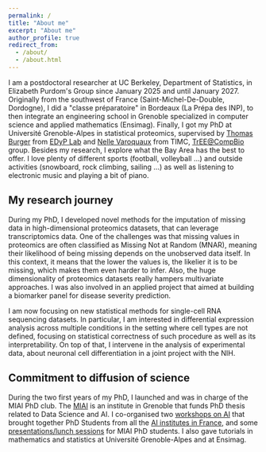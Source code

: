 ```yaml
---
permalink: /
title: "About me"
excerpt: "About me"
author_profile: true
redirect_from: 
  - /about/
  - /about.html
---
```


I am a postdoctoral researcher at UC Berkeley, Department of Statistics, in Elizabeth Purdom's Group since January 2025 and until January 2027. 
Originally from the southwest of France (Saint-Michel-De-Double, Dordogne), I did a "classe préparatoire" in Bordeaux (La Prépa des INP), to then integrate an engineering school in Grenoble specialized in computer science and applied mathematics (Ensimag).
Finally, I got my PhD at Université Grenoble-Alpes in statistical proteomics, supervised by [Thomas Burger](https://sites.google.com/site/thomasburgerswebpage) from [EDyP Lab](http://www.edyp.fr/web/) and [Nelle Varoquaux](https://nellev.github.io/) from TIMC, [TrEE@CompBio](https://tree-timc.github.io/compbio/) group.
Besides my research, I explore what the Bay Area has the best to offer. I love plenty of different sports (football, volleyball ...) and outside activities (snowboard, rock climbing, sailing ...) as well as listening to electronic music and playing a bit of piano. 

## My research journey

During my PhD, I developed novel methods for the imputation of missing data in high-dimensional proteomics datasets, that can leverage transcriptomics data. 
One of the challenges was that missing values in proteomics are often classified as Missing Not at Random (MNAR), meaning their likelihood of being missing depends on the unobserved data itself.
In this context, it means that the lower the values is, the likelier it is to be missing, which makes them even harder to infer. 
Also, the huge dimensionality of proteomics datasets really hampers multivariate approaches.
I was also involved in an applied project that aimed at building a biomarker panel for disease severity prediction.

I am now focusing on new statistical methods for single-cell RNA sequencing datasets. 
In particular, I am interested in differential expression analysis across multiple conditions in the setting where cell types are not defined, focusing on statistical correctness of such procedure as well as its interpretability.
On top of that, I intervene in the analysis of experimental data, about neuronal cell differentiation in a joint project with the NIH.

## Commitment to diffusion of science

During the two first years of my PhD, I launched and was in charge of the MIAI PhD club.
The [MIAI](https://miai.univ-grenoble-alpes.fr/) is an institute in Grenoble that funds PhD thesis related to Data Science and AI.
I co-organised two [workshops on AI](https://miai.univ-grenoble-alpes.fr/3ia-doctoral-workshop-2021-867574.kjsp) that brought together PhD Students from all the [AI institutes in France](https://instituts-3ia.fr/), and some [presentations/lunch sessions](https://miai.univ-grenoble-alpes.fr/save-the-date-miai-phd-club-5-min-papers--874403.kjsp) for MIAI PhD students.
I also gave tutorials in mathematics and statistics at Université Grenoble-Alpes and at Ensimag.


